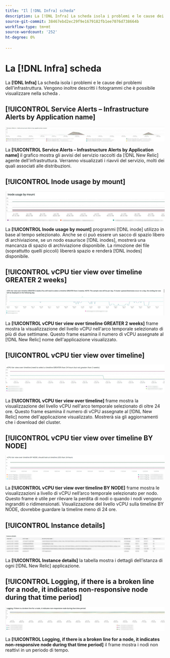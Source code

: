 ```yaml
---
title: "Il [!DNL Infra] scheda"
description: La [!DNL Infra] La scheda isola i problemi e le cause dei problemi dell'infrastruttura.
source-git-commit: 38467ebd2ec29f9e1679182fb1ee7076d738664b
workflow-type: tm+mt
source-wordcount: '252'
ht-degree: 0%

---
```



# La [!DNL Infra] scheda

La **[!DNL Infra]** La scheda isola i problemi e le cause dei problemi dell&#39;infrastruttura. Vengono inoltre descritti i fotogrammi che è possibile visualizzare nella scheda .

## [!UICONTROL Service Alerts – Infrastructure Alerts by Application name]

![Avvisi di servizio](../../assets/tools/observation-for-adobe-commerce/service-alerts.jpg)

La **[!UICONTROL Service Alerts – Infrastructure Alerts by Application name]** il grafico mostra gli avvisi del servizio raccolti da [!DNL New Relic] agente dell&#39;infrastruttura. Verranno visualizzati i riavvii del servizio, molti dei quali associati alle distribuzioni.

## [!UICONTROL Inode usage by mount]

![Utilizzo nodo per montaggio](../../assets/tools/observation-for-adobe-commerce/inode-usage-mount.jpg)

La **[!UICONTROL Inode usage by mount]** programmi [!DNL inode] utilizzo in base al tempo selezionato. Anche se ci può essere un sacco di spazio libero di archiviazione, se un nodo esaurisce [!DNL inodes], mostrerà una mancanza di spazio di archiviazione disponibile. La rimozione dei file (soprattutto quelli piccoli) libererà spazio e renderà [!DNL inodes] disponibile.

## [!UICONTROL vCPU tier view over timeline GREATER 2 weeks]

![Visualizzazione a livello di CPU sulla timeline MAGGIORE di 2 settimane](../../assets/tools/observation-for-adobe-commerce/vCPU-tier.jpg)

La **[!UICONTROL vCPU tier view over timeline GREATER 2 weeks]** frame mostra la visualizzazione del livello vCPU nell&#39;arco temporale selezionato di più di due settimane. Questo frame esamina il numero di vCPU assegnate al [!DNL New Relic] nome dell&#39;applicazione visualizzato.

## [!UICONTROL vCPU tier view over timeline]

![Visualizzazione a livello di CPU sulla timeline](../../assets/tools/observation-for-adobe-commerce/vcpu-tier-24.jpg)

La **[!UICONTROL vCPU tier view over timeline]** frame mostra la visualizzazione del livello vCPU nell&#39;arco temporale selezionato di oltre 24 ore. Questo frame esamina il numero di vCPU assegnate al [!DNL New Relic] nome dell&#39;applicazione visualizzato. Mostrerà sia gli aggiornamenti che i download del cluster.

## [!UICONTROL vCPU tier view over timeline BY NODE]

![Visualizzazione a livello di CPU sulla timeline da NODE](../../assets/tools/observation-for-adobe-commerce/infra_by_node.png)

La **[!UICONTROL vCPU tier view over timeline BY NODE]** frame mostra le visualizzazioni a livello di vCPU nell’arco temporale selezionato per nodo. Questo frame è utile per rilevare la perdita di nodi o quando i nodi vengono ingranditi o ridimensionati. Visualizzazione del livello vCPU sulla timeline BY NODE, dovrebbe guardare la timeline meno di 24 ore.

## [!UICONTROL Instance details]

![Dettagli istanza](../../assets/tools/observation-for-adobe-commerce/instance-details.jpg)

La **[!UICONTROL Instance details]** la tabella mostra i dettagli dell’istanza di ogni [!DNL New Relic] applicazione.

## [!UICONTROL Logging, if there is a broken line for a node, it indicates non-responsive node during that time period]

![nodo non reattivo](../../assets/tools/observation-for-adobe-commerce/non-responsive-node.jpg)

La **[!UICONTROL Logging, if there is a broken line for a node, it indicates non-responsive node during that time period]** il frame mostra i nodi non reattivi in un periodo di tempo.
